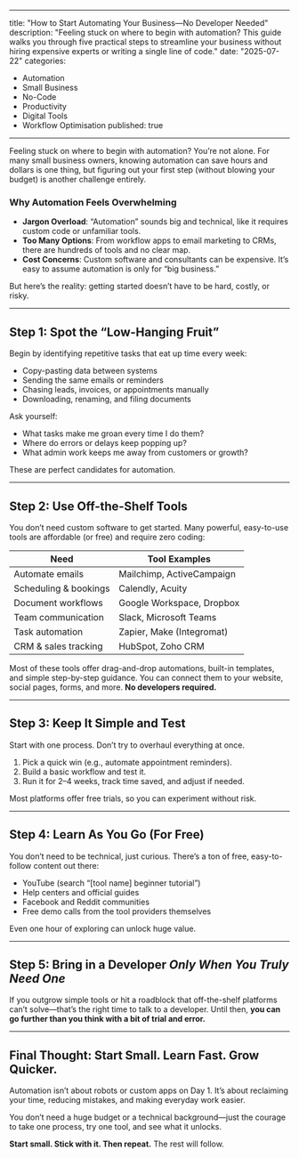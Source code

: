 
---
title: "How to Start Automating Your Business—No Developer Needed"
description: "Feeling stuck on where to begin with automation? This guide walks you through five practical steps to streamline your business without hiring expensive experts or writing a single line of code."
date: "2025-07-22"
categories:
  - Automation
  - Small Business
  - No-Code
  - Productivity
  - Digital Tools
  - Workflow Optimisation
published: true
---

Feeling stuck on where to begin with automation? You’re not alone. For many small business owners, knowing automation can save hours and dollars is one thing, but figuring out your first step (without blowing your budget) is another challenge entirely.

### Why Automation Feels Overwhelming

* **Jargon Overload**: “Automation” sounds big and technical, like it requires custom code or unfamiliar tools.
* **Too Many Options**: From workflow apps to email marketing to CRMs, there are hundreds of tools and no clear map.
* **Cost Concerns**: Custom software and consultants can be expensive. It’s easy to assume automation is only for “big business.”

But here’s the reality: getting started doesn’t have to be hard, costly, or risky.

---

## Step 1: Spot the “Low-Hanging Fruit”

Begin by identifying repetitive tasks that eat up time every week:

* Copy-pasting data between systems
* Sending the same emails or reminders
* Chasing leads, invoices, or appointments manually
* Downloading, renaming, and filing documents

Ask yourself:

* What tasks make me groan every time I do them?
* Where do errors or delays keep popping up?
* What admin work keeps me away from customers or growth?

These are perfect candidates for automation.

---

## Step 2: Use Off-the-Shelf Tools

You don’t need custom software to get started. Many powerful, easy-to-use tools are affordable (or free) and require zero coding:

| Need                  | Tool Examples             |
| --------------------- | ------------------------- |
| Automate emails       | Mailchimp, ActiveCampaign |
| Scheduling & bookings | Calendly, Acuity          |
| Document workflows    | Google Workspace, Dropbox |
| Team communication    | Slack, Microsoft Teams    |
| Task automation       | Zapier, Make (Integromat) |
| CRM & sales tracking  | HubSpot, Zoho CRM         |

Most of these tools offer drag-and-drop automations, built-in templates, and simple step-by-step guidance. You can connect them to your website, social pages, forms, and more. **No developers required.**

---

## Step 3: Keep It Simple and Test

Start with one process. Don’t try to overhaul everything at once.

1. Pick a quick win (e.g., automate appointment reminders).
2. Build a basic workflow and test it.
3. Run it for 2–4 weeks, track time saved, and adjust if needed.

Most platforms offer free trials, so you can experiment without risk.

---

## Step 4: Learn As You Go (For Free)

You don’t need to be technical, just curious. There’s a ton of free, easy-to-follow content out there:

* YouTube (search “\[tool name] beginner tutorial”)
* Help centers and official guides
* Facebook and Reddit communities
* Free demo calls from the tool providers themselves

Even one hour of exploring can unlock huge value.

---

## Step 5: Bring in a Developer *Only When You Truly Need One*

If you outgrow simple tools or hit a roadblock that off-the-shelf platforms can’t solve—that’s the right time to talk to a developer. Until then, **you can go further than you think with a bit of trial and error.**

---

## Final Thought: Start Small. Learn Fast. Grow Quicker.

Automation isn’t about robots or custom apps on Day 1. It’s about reclaiming your time, reducing mistakes, and making everyday work easier.

You don’t need a huge budget or a technical background—just the courage to take one process, try one tool, and see what it unlocks.

**Start small. Stick with it. Then repeat.** The rest will follow.

